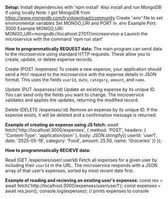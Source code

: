 **Setup:**
Install dependencies with 'npm install'
   Also install and run MongoDB if using locally
   Note: I got MongoDB from https://www.mongodb.com/try/download/community
Create '.env' file to set environmental variables
   Set MONGO_URI and PORT in .env
      Example Port: 3000
      Example MONGO_URI: MONGO_URI=mongodb://localhost:27017/microservice-a
Launch the microservice with the command 'npm run start'

**How to programmatically REQUEST data:**
The main program can send data to the microservice using standard HTTP requests. These allow you to create, update, or delete expense records.

Create (POST /expenses)
To create a new expense, your application should send a `POST` request to the microservice with the expense details in JSON format. This uses the fields `userId`, `date`, `category`, `amount`, and `name`.

Update (PUT /expenses/:id)
Update an existing expense by its unique ID. You can send only the fields you want to change. The microservice validates and applies the updates, returning the modified record.

Delete (DELETE /expenses/:id)
Remove an expense by its unique ID. If the expense exists, it will be deleted and a confirmation message is returned.

**Example of creating an expense using JS fetch:**
   await fetch('http://localhost:3000/expenses', {
      method: 'POST',
      headers: { 'Content-Type': 'application/json' },
      body: JSON.stringify({
         userId: 'user1',
         date: '2025-05-18',
         category: 'Food',
         amount: 25.50,
         name: 'Groceries'
      })
   });

**How to programmatically RECIEVE data:**

Read (GET /expenses/user/:userId)
Fetch all expenses for a given user by including their `userId` in the URL. The microservice responds with a JSON array of that user’s expenses, sorted by most recent date first.

**Example of reading and recieving an existing user's expenses:**
   const res = await fetch('http://localhost:3000/expenses/user/user1');
   const expenses = await res.json();
   console.log(expenses); // prints expenses to console
